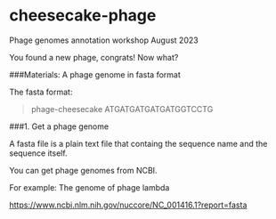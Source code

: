 # cheesecake-phage
Phage genomes annotation workshop August 2023

You found a new phage, congrats! Now what?

###Materials:
A phage genome in fasta format

The fasta format:

>phage-cheesecake
ATGATGATGATGATGGTCCTG

###1. Get a phage genome

A fasta file is a plain text file that containg the sequence name and the sequence itself.

You can get phage genomes from NCBI.  

For example: The genome of phage lambda  

https://www.ncbi.nlm.nih.gov/nuccore/NC_001416.1?report=fasta

